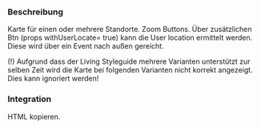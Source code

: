 ### Beschreibung

Karte für einen oder mehrere Standorte.
Zoom Buttons. 
Über zusätzlichen Btn (props withUserLocate= true) kann die User location ermittelt werden. Diese wird über ein Event nach außen gereicht.

(!) Aufgrund dass der Living Styleguide mehrere Varianten unterstützt zur selben Zeit wird die Karte bei folgenden Varianten nicht korrekt angezeigt. Dies kann ignoriert werden!

### Integration

HTML kopieren.
